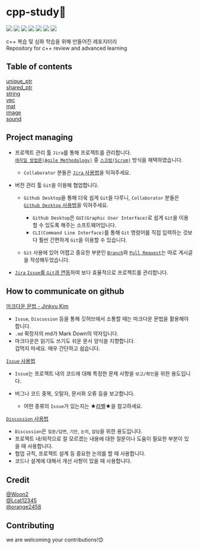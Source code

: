 # cpp-study🎈
<a href="https://isocpp.org/"><img src="https://img.shields.io/badge/Launguage-C%2B%2B17%2C%20C%2B%2B20-blue?logo=cplusplus"/></a>
<a href="https://github.com/MyeongWoonJang/cpp-study"><img src="https://img.shields.io/github/languages/code-size/MyeongWoonJang/cpp-study"/></a>
<a href="https://github.com/MyeongWoonJang/cpp-study"><img src="https://img.shields.io/github/repo-size/MyeongWoonJang/cpp-study"/></a>
<a href="https://github.com/MyeongWoonJang/cpp-study/issues?q=is%3Aopen+is%3Aissue"><img src="https://img.shields.io/github/issues/MyeongWoonJang/cpp-study"/></a>
<a href="https://github.com/MyeongWoonJang/cpp-study/issues?q=is%3Aissue+is%3Aclosed"><img src="https://img.shields.io/github/issues-closed/MyeongWoonJang/cpp-study"/></a>
<a href="https://github.com/MyeongWoonJang/cpp-study/pulls?q=is%3Aopen+is%3Apr"><img src="https://img.shields.io/github/issues-pr/MyeongWoonJang/cpp-study"></a>
<a href="https://github.com/MyeongWoonJang/cpp-study/pulls?q=is%3Apr+is%3Aclosed"><img src="https://img.shields.io/github/issues-pr-closed/MyeongWoonJang/cpp-study"></a>

c++ 복습 및 심화 학습을 위해 만들어진 레포지터리   
Repository for c++ review and advanced learning

## Table of contents
[unique_ptr]("")   
[shared_ptr]("")   
[string]("")   
[vec]("")   
[mat]("")   
[image]("")   
[sound]("")   

## Project managing
- 프로젝트 관리 툴 `Jira`를 통해 프로젝트를 관리합니다.   
  [`애자일 방법론(Agile Methodology)`](https://github.com/MyeongWoonJang/cpp-study/blob/main/docs/agile_methodology.md) 중 [`스크럼(Scrum)`](https://github.com/MyeongWoonJang/cpp-study/blob/main/docs/scrum.md) 방식을 채택하였습니다.   

  - `Collaborator` 분들은 [`Jira` 사용법](https://github.com/MyeongWoonJang/cpp-study/blob/main/docs/jira_guide.md)을 익혀주세요.

- 버전 관리 툴 `Git`을 이용해 협업합니다.

  - `Github Desktop`을 통해 더욱 쉽게 `Git`을 다루니, `Collaborator` 분들은 [`Github Desktop` 사용법](https://github.com/MyeongWoonJang/cpp-study/blob/main/docs/github_desktop_guide.md)을 익혀주세요.

    - `Github Desktop`은 `GUI(Graphic User Interface)`로 쉽게 `Git`을 이용할 수 있도록 해주는 소프트웨어입니다.
    - `CLI(Command Line Interface)`를 통해 `Git` 명령어를 직접 입력하는 것보다 훨씬 간편하게 `Git`을 이용할 수 있습니다.

  - `Git` 사용에 있어 어렵고 중요한 부분인 [`Branch`](https://github.com/MyeongWoonJang/cpp-study/blob/main/docs/branch.md)와 [`Pull Request`](https://github.com/MyeongWoonJang/cpp-study/blob/main/docs/pull_request.md)는 따로 게시글을 작성해두었습니다.

- [`Jira` `Issue`를 `Git`과 연동](https://github.com/MyeongWoonJang/cpp-study/blob/main/docs/jira_git.md)하여 보다 효율적으로 프로젝트를 관리합니다.

## How to communicate on github
[마크다운 문법 - Jinkyu Kim](https://github.com/jinkyukim-me/markdown_ko)   
- `Issue`, `Discussion` 등을 통해 깃허브에서 소통할 때는 마크다운 문법을 활용해야 합니다.
- `.md` 확장자의 md가 Mark Down의 약자입니다.
- 마크다운은 읽기도 쓰기도 쉬운 문서 양식을 지향합니다. </br>겁먹지 마세요. 매우 간단하고 쉽습니다.


[`Issue` 사용법](https://github.com/MyeongWoonJang/cpp-study/issues/1)  
- `Issue`는 프로젝트 내의 코드에 대해 특정한 문제 사항을 `보고/확인`을 위한 용도입니다.
- 버그나 코드 중복, 오탈자, 문서화 오류 등을 보고합니다. 

  - 어떤 종류의 `Issue`가 있는지는 ★[라벨](https://github.com/MyeongWoonJang/cpp-study/blob/main/docs/rabel_guide.md)★을 참고하세요.

[`Discussion` 사용법](https://github.com/MyeongWoonJang/cpp-study/discussions/2)   
- `Discussion`은 `질문/답변`, `기안`, `논의`, `잡담`을 위한 용도입니다.
- 프로젝트 내/외적으로 잘 모르겠는 내용에 대한 질문이나 도움이 필요한 부분이 있을 때 사용합니다.
- 협업 규칙, 프로젝트 설계 등 중요한 논의를 할 때 사용합니다.
- 코드나 설계에 대해서 개선 사항이 있을 때 사용합니다.

## Credit
[@Woon2](https://github.com/MyeongWoonJang)   
[@Lcat12345](https://github.com/Lcat12345)   
[@orange2458](https://github.com/Lcat12345)

## Contributing
we are welcoming your contributions!😊
